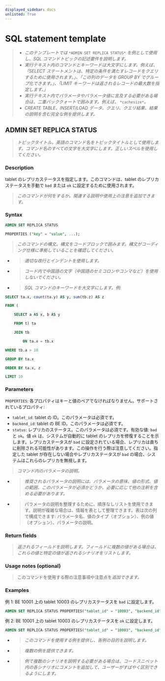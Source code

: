 ```yaml
---
displayed_sidebar: docs
unlisted: True
---
```


# SQL statement template

> - *このテンプレートでは* `*ADMIN SET REPLICA STATUS*` *を例として使用し、SQL コマンドトピックの記述要件を説明します。*
> - *実行テキスト内のコマンドとキーワードは大文字にします。例えば、「SELECT ステートメントは、特定の条件を満たすレコードをクエリするために使用されます。」、「この列のデータを GROUP BY でグループ化できます。」、「LIMIT キーワードは返されるレコードの最大数を指定します。」*
> - *実行テキスト内でパラメータやパラメータ値に言及する必要がある場合は、二重バッククォートで囲みます。例えば、* `*cachesize*`*。*
> - *CREATE TABLE、INSERT/LOAD データ、クエリ、クエリ結果、結果の説明を含む完全な例を提供します。*

## ADMIN SET REPLICA STATUS

> *トピックタイトル。英語のコマンド名をトピックタイトルとして使用します。コマンド名のすべての文字を大文字にします。正しいスペルを使用してください。*

### Description

tablet のレプリカステータスを指定します。このコマンドは、tablet のレプリカステータスを手動で `bad` または `ok` に設定するために使用されます。

> *このコマンドが何をするか。関連する説明や使用上の注意を追加できます。*

### Syntax

```SQL
ADMIN SET REPLICA STATUS

PROPERTIES ("key" = "value", ...);
```

> *このコマンドの構文。構文をコードブロックで囲みます。構文がコーディング仕様に準拠していることを確認してください。*

- > *適切な改行とインデントを使用します。*

- > *コード内で中国語の文字（中国語のセミコロンやコンマなど）を使用しないでください。*

- > *SQL コマンドのキーワードを大文字にします。例:*

```SQL
SELECT ta.x, count(ta.y) AS y, sum(tb.z) AS z

FROM (

    SELECT a AS x, b AS y

    FROM t) ta

    JOIN tb

        ON ta.x = tb.x

WHERE tb.a > 10

GROUP BY ta.x

ORDER BY ta.x, z

LIMIT 10
```

### Parameters

`PROPERTIES`: 各プロパティはキーと値のペアでなければなりません。サポートされているプロパティ:

- `tablet_id`: tablet の ID。このパラメータは必須です。
- `backend_id`: tablet の BE ID。このパラメータは必須です。
- `status`: レプリカのステータス。このパラメータは必須です。有効な値: `bad` と `ok`。値 `ok` は、システムが自動的に tablet のレプリカを修復することを示します。レプリカステータスが `bad` に設定されている場合、レプリカは直ちに削除される可能性があります。この操作を行う際は注意してください。指定した tablet が存在しない場合やレプリカステータスが `bad` の場合、システムはこれらのレプリカを無視します。

> *コマンド内のパラメータの説明。*

- > *推奨されるパラメータの説明には、パラメータの意味、値の形式、値の範囲、このパラメータが必須かどうか、必要に応じて他の注釈を含める必要があります。*

- > パラメータの説明を整理するために、順序なしリストを使用できます。説明が複雑な場合は、情報を表として整理できます。表は次の列で構成できます: パラメータ名、値のタイプ（オプション）、例の値（オプション）、パラメータの説明。

### Return fields

> *返されるフィールドを説明します。フィールドに複数の値がある場合は、これらの値と特定の値が返されるシナリオをリストします。*

### Usage notes (optional)

> このコマンドを使用する際の注意事項や注意点を*追加できます。*

### Examples

例 1: BE 10001 上の tablet 10003 のレプリカステータスを `bad` に設定します。

```SQL
ADMIN SET REPLICA STATUS PROPERTIES("tablet_id" = "10003", "backend_id" = "10001", "status" = "bad");
```

例 2: BE 10001 上の tablet 10003 のレプリカステータスを `ok` に設定します。

```SQL
ADMIN SET REPLICA STATUS PROPERTIES("tablet_id" = "10003", "backend_id" = "10001", "status" = "ok");
```

- > *このコマンドを使用する例を提供し、各例の目的を説明します。*

- > *複数の例を提供できます。*

- > *例で複数のシナリオを説明する必要がある場合は、コードスニペット内の各シナリオにコメントを追加して、ユーザーがすばやく区別できるようにします。*